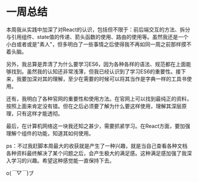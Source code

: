 # 一周总结

本周我从实践中加深了对React的认识，包括但不限于：前后端交互的方法、拆分与引用组件、state值的传递、箭头函数的使用、路由的使用等。虽然我还是一个小白或者或是"素人"，但多明白了一些事情之后使得我不再如同一周之前那样摸不着头脑。

另外，我总算是弄清了为什么要学习ES6，因为各种各样的语法、规范都在上面能够找到。虽然我的认知还非常浅薄，但我已经认识到了学习ES6的重要性。接下来，我要加深对其的理解，至少在需要的时候可以将其当作是字典一样的工具书使用。

还有，我明白了各种官网的重要性和使用方法。在官网上可以找到最纯正的资料，按照上面来肯定没有错。但在之后必须要了解为什么要这样使用，理解其深层原理，只有这样才能透彻。

最后，在计算机网络这一块我还知之甚少，需要抓紧学习。在React方面，要加强理解个组件的功能，知道其如何使用。

ps：不过我赶脚本周最大的收获就是产生了一种兴趣，就是当自己查看各种文档各种资料最终解决了某个问题之后，会产生极大的满足感。这种满足感加强了我深入学习的兴趣。希望这种感觉能一直保持下去。

o(*￣▽￣*)ブ







